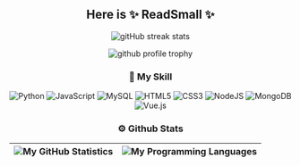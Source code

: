 ## <div align="center">Here is ✨ **ReadSmall** ✨</div> 

<p align="center">
  <img src="http://github-readme-streak-stats.herokuapp.com?user=ReadSmall&hide_border=true&date_format=M%20j%5B%2C%20Y%5D"  alt="gitHub streak stats"/>
</p>

<p align="center">
  <img src="https://github-profile-trophy.vercel.app/?username=ReadSmall&title=Stars,Followers,PullRequest,Commits,Repositories,Issues&no-frame=true&margin-w=10"  alt="github profile trophy"/>
</p>

### <div align="center">🌟 My Skill</div>

<p align="center">
  <img src="https://img.shields.io/badge/python-3670A0?style=for-the-badge&logo=python&logoColor=ffdd54" alt="Python">
  <img src="https://img.shields.io/badge/javascript-%23323330.svg?style=for-the-badge&logo=javascript&logoColor=%23F7DF1E" alt="JavaScript">
  <img src="https://img.shields.io/badge/typescript-%23007ACC.svg?style=for-the-badge&logo=typescript&logoColor=white" alt="MySQL">
  <img src="https://img.shields.io/badge/html5-%23E34F26.svg?style=for-the-badge&logo=html5&logoColor=white" alt="HTML5">
  <img src="https://img.shields.io/badge/css3-%231572B6.svg?style=for-the-badge&logo=css3&logoColor=white" alt="CSS3">
  <img src="https://img.shields.io/badge/node.js-6DA55F?style=for-the-badge&logo=node.js&logoColor=white" alt="NodeJS">
  <img src="https://img.shields.io/badge/MongoDB-%234ea94b.svg?style=for-the-badge&logo=mongodb&logoColor=white" alt="MongoDB">
  <img src="https://img.shields.io/badge/vuejs-%2335495e.svg?style=for-the-badge&logo=vuedotjs&logoColor=%234FC08D" alt="Vue.js">
</p>

### <div align="center">⚙️ Github Stats</div>

| ![My GitHub Statistics](https://github-readme-stats-eight-theta.vercel.app/api?username=ReadSmall&show_icons=true&theme=buefy&include_all_commits=true&count_private=true&hide_border=true) | ![My Programming Languages](https://github-readme-stats-eight-theta.vercel.app/api/top-langs/?username=ReadSmall&layout=compact&langs_count=8&theme=buefy&hide_border=true&hide_border=true)
| ------------- | ------------- |
